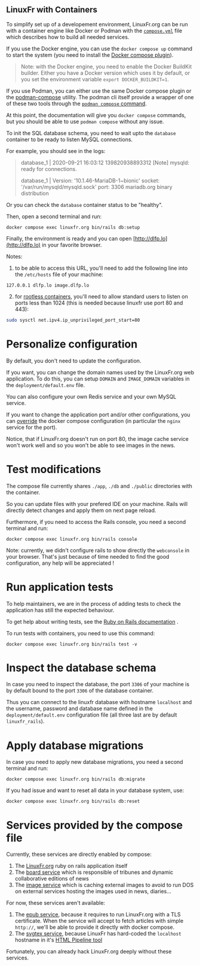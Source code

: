 LinuxFr with Containers
-----------------------

To simplify set up of a developement environment, LinuxFr.org can be
run with a container engine like Docker or Podman with the [`compose.yml`](./compose.yaml)
file which describes how to build all needed services.

If you use the Docker engine, you can use the `docker compose up` command to start the system (you
need to install the [Docker compose plugin](https://docs.docker.com/compose/)).

> Note: with the Docker engine, you need to enable the Docker BuildKit builder.
> Either you have a Docker version which uses it by default, or you set the
> environment variable `export DOCKER_BUILDKIT=1`.

If you use Podman, you can either use the same Docker compose plugin or the
[podman-compose](https://github.com/containers/podman-compose/)
utility. The podman cli itself provide a wrapper of one of these two tools through the
[`podman compose` command](https://docs.podman.io/en/latest/markdown/podman-compose.1.html).

At this point, the documentation will give you `docker compose` commands, but you should be able
to use `podman compose` without any issue.

To init the SQL database schema, you need to wait upto the `database`
container to be ready to listen MySQL connections.

For example, you should see in the logs:

> database_1       | 2020-09-21 16:03:12 139820938893312 [Note] mysqld: ready for connections.
>
> database_1       | Version: '10.1.46-MariaDB-1\~bionic'  socket: '/var/run/mysqld/mysqld.sock'  port: 3306  mariadb.org binary distribution

Or you can check the `database` container status to be "healthy".

Then, open a second terminal and run:

```
docker compose exec linuxfr.org bin/rails db:setup
```

Finally, the environment is ready and you can open [http://dlfp.lo](http://dlfp.lo)
in your favorite browser.

Notes:

1. to be able to access this URL, you'll need to add the following line
  into the `/etc/hosts` file of your machine:
  
  ```
  127.0.0.1 dlfp.lo image.dlfp.lo
  ```

2. for [rootless containers](https://rootlesscontaine.rs/), you'll need
  to allow standard users to listen on ports less than 1024
  (this is needed because linuxfr use port 80 and 443):

  ```sh
  sudo sysctl net.ipv4.ip_unprivileged_port_start=80
  ```


Personalize configuration
=========================

By default, you don't need to update the configuration.

If you want, you can change the domain names used by the LinuxFr.org
web application. To do this, you can setup `DOMAIN` and `IMAGE_DOMAIN`
variables in the `deployment/default.env` file.

You can also configure your own Redis service and your own MySQL
service.

If you want to change the application port and/or other configurations, you can
[override](https://docs.docker.com/compose/extends/)
the docker compose configuration (in particular the `nginx` service for
the port).

Notice, that if LinuxFr.org doesn't run on port 80, the image cache
service won't work well and so you won't be able to see images in the news.

Test modifications
==================

The compose file currently shares `./app`, `./db` and
`./public` directories with the container.

So you can update files with your prefered IDE on your machine. Rails
will directly detect changes and apply them on next page reload.

Furthermore, if you need to access the Rails console, you need a second
terminal and run:

```
docker compose exec linuxfr.org bin/rails console
```

Note: currently, we didn't configure rails to show directly the
`webconsole` in your browser. That's just because of time needed to
find the good configuration, any help will be appreciated !

Run application tests
=====================

To help maintainers, we are in the process of adding tests to check the
application has still the expected behaviour.

To get help about writing tests, see the 
[Ruby on Rails documentation](https://guides.rubyonrails.org/testing.html#the-rails-test-runner)
.

To run tests with containers, you need to use this command:

```
docker compose exec linuxfr.org bin/rails test -v
```

Inspect the database schema
===========================

In case you need to inspect the database, the port `3306` of your machine is
by default bound to the port `3306` of the database container.

Thus you can connect to the linuxfr database with hostname `localhost` and the
username, password and database name defined in the `deployment/default.env`
configuration file (all three last are by default `linuxfr_rails`).

Apply database migrations
=========================

In case you need to apply new database migrations, you need a second
terminal and run:

```
docker compose exec linuxfr.org bin/rails db:migrate
```

If you had issue and want to reset all data in your database system,
use:

```
docker compose exec linuxfr.org bin/rails db:reset
```

Services provided by the compose file
=======================================

Currently, these services are directly enabled by compose:

1. The [LinuxFr.org](https://github.com/linuxfrorg/linuxfr.org)
ruby on rails application itself
2. The [board service](https://github.com/linuxfrorg/board-sse-linuxfr.org)
which is responsible of tribunes and dynamic collaborative editions
of news
3. The [image service](https://github.com/linuxfrorg/img-LinuxFr.org)
which is caching external images to avoid to
run DOS on external services hosting the images used in news, diaries...

For now, these services aren't available:

1. The [epub service](https://github.com/linuxfrorg/epub-LinuxFr.org),
because it requires to run 
LinuxFr.org with a TLS certificate. When the service will accept to
fetch articles with simple `http://`, we'll be able to provide it
directly with docker compose.
2. The [svgtex service](https://github.com/linuxfrorg/svgtex), because LinuxFr
has hard-coded the `localhost`
hostname in it's [HTML Pipeline tool](https://github.com/linuxfrorg/html-pipeline-linuxfr/blob/linuxfr/lib/html/pipeline/linuxfr.rb#L8)

Fortunately, you can already hack LinuxFr.org deeply without these services.

